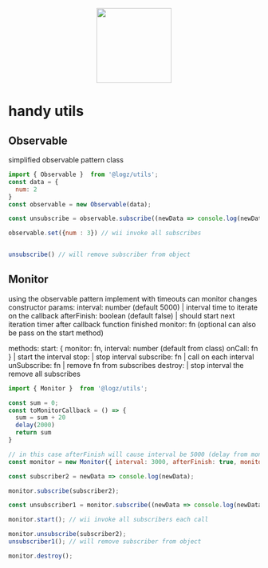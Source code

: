 <p align="center">
  <a href="http://logz.io">
    <img height="150px" src="https://logz.io/wp-content/uploads/2017/06/new-logzio-logo.png">
  </a>
</p>

# handy utils

## Observable
simplified observable pattern class
```javascript
import { Observable }  from '@logz/utils';
const data = {
  num: 2
}
const observable = new Observable(data);

const unsubscribe = observable.subscribe((newData => console.log(newData));

observable.set({num : 3}) // wii invoke all subscribes


unsubscribe() // will remove subscriber from object
```

## Monitor
using the observable pattern implement with timeouts can monitor changes
constructor params:
 interval: number (default 5000) | interval time to iterate on the callback
 afterFinish: boolean (default false) | should start next iteration timer after callback function finished
 monitor: fn (optional can also be pass on the start method)

methods:
  start: { monitor: fn, interval: number (default from class) onCall: fn } | start the interval
  stop: | stop interval
  subscribe: fn | call on each interval
  unSubscribe: fn | remove fn from subscribes
  destroy: | stop interval the remove all subscribes

```javascript
import { Monitor }  from '@logz/utils';

const sum = 0;
const toMonitorCallback = () => {
  sum = sum + 20
  delay(2000)
  return sum
}

// in this case afterFinish will cause interval be 5000 (delay from monitor + interval time) instead of 3000
const monitor = new Monitor({ interval: 3000, afterFinish: true, monitor: toMonitorCallback });

const subscriber2 = newData => console.log(newData);

monitor.subscribe(subscriber2);

const unsubscriber1 = monitor.subscribe((newData => console.log(newData)));

monitor.start(); // wii invoke all subscribers each call

monitor.unsubscribe(subscriber2);
unsubscriber1(); // will remove subscriber from object

monitor.destroy();

```
